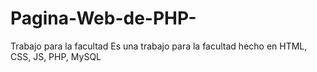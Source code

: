 # Pagina-Web-de-PHP-
Trabajo para la facultad
Es una trabajo para la facultad hecho en HTML, CSS, JS, PHP, MySQL
